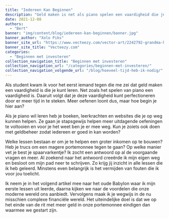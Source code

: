 ```yaml
---
title: "Iedereen Kan Beginnen"
description: "Geld maken is net als piano spelen een vaardigheid die je leert in stappen. Het herkennen van deze stappen en ze subsequent volgen zorgt ervoor dat je net zo goed aan geldbeheer zal doen, of beter, als de experts die eerst buiten je bereik leken."
date: 2021-12-08
authors:
  - "Bert"
banner: "img/content/blog/iedereen-kan-beginnen/banner.jpg"
banner_author: "Xolo Piks"
banner_site_url: "https://www.vecteezy.com/vector-art/2242792-grandma-having-online-communication-using-tablet"
banner_site_title: "Vecteezy.com"
categories:
  - "Beginnen met investeren"
collection_navigation_title: "Beginnen met investeren"
collection_navigation_url: "/categories/beginnen-met-investeren/"
collection_navigation_volgende_url: "/blog/hoeveel-tijd-heb-ik-nodig/"
---
```


Als student kwam ik voor het eerst iemand tegen die me zei dat geld maken een vaardigheid is die je kunt leren. Net zoals het spelen van piano een vaardigheid is. Daaruit volgt dat je deze vaardigheid kunt perfectioneren door er meer tijd in te steken. Meer oefenen loont dus, maar hoe begin je hier aan?

Als je piano wil leren heb je boeken, leerkrachten en websites die je op weg kunnen helpen. Ze gaan je stapsgewijs helpen meer uitdagende oefeningen te voltooien en voor je het weet ben je er mee weg. Kun je zoiets ook doen met geldbeheer zodat iedereen er goed in kan worden?

Welke lessen bestaan er om je te helpen een groter inkomen op te bouwen? Heb je trucs om een magere portemonnee tegen te gaan? Op welke manier vet je best je spaarvarkentje? Ik zocht een antwoord op al de voorgaande vragen en meer. Al zoekend naar het antwoord creeërde ik mijn eigen weg en besloot om mijn pad neer te schrijven. Zo krijg jij inzicht in alle lessen die ik heb geleerd. Minstens even belangrijk is het vermijden van fouten die ik voor jou toelicht.

Ik neem je in het volgend artikel mee naar het oude Babylon waar ik mijn eerste lessen uit leerde, daarna kijken we naar de voordelen die onze moderne wereld ons aanbiedt. Vervolgens maak ik je wegwijs in de nu misschien complexe financiële wereld. Het uiteindelijke doel is dat we op het einde van de rit met meer geld in onze portemonnee eindigen dan waarmee we gestart zijn. 